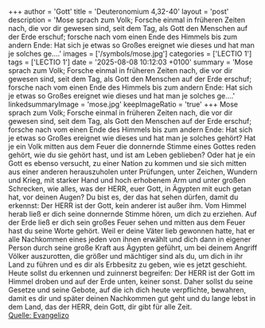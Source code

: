 +++
author = 'Gott'
title = 'Deuteronomium 4,32-40'
layout = 'post'
description = 'Mose sprach zum Volk; Forsche einmal in früheren Zeiten nach, die vor dir gewesen sind, seit dem Tag, als Gott den Menschen auf der Erde erschuf; forsche nach vom einen Ende des Himmels bis zum andern Ende: Hat sich je etwas so Großes ereignet wie dieses und hat man je solches ge....'
images = ['/symbols/mose.jpg']
categories = ['LECTIO 1']
tags = ['LECTIO 1']
date = '2025-08-08 10:12:03 +0100'
summary = 'Mose sprach zum Volk; Forsche einmal in früheren Zeiten nach, die vor dir gewesen sind, seit dem Tag, als Gott den Menschen auf der Erde erschuf; forsche nach vom einen Ende des Himmels bis zum andern Ende: Hat sich je etwas so Großes ereignet wie dieses und hat man je solches ge....'
linkedsummaryImage = 'mose.jpg'
keepImageRatio = 'true'
+++
Mose sprach zum Volk; Forsche einmal in früheren Zeiten nach, die vor dir gewesen sind, seit dem Tag, als Gott den Menschen auf der Erde erschuf; forsche nach vom einen Ende des Himmels bis zum andern Ende: Hat sich je etwas so Großes ereignet wie dieses und hat man je solches gehört?
Hat je ein Volk mitten aus dem Feuer die donnernde Stimme eines Gottes reden gehört, wie du sie gehört hast, und ist am Leben geblieben?
Oder hat je ein Gott es ebenso versucht, zu einer Nation zu kommen und sie sich mitten aus einer anderen herauszuholen unter Prüfungen, unter Zeichen, Wundern und Krieg, mit starker Hand und hoch erhobenem Arm und unter großen Schrecken, wie alles, was der HERR, euer Gott, in Ägypten mit euch getan hat, vor deinen Augen?
Du bist es, der das hat sehen dürfen, damit du erkennst: Der HERR ist der Gott, kein anderer ist außer ihm.<!--more-->
Vom Himmel herab ließ er dich seine donnernde Stimme hören, um dich zu erziehen. Auf der Erde ließ er dich sein großes Feuer sehen und mitten aus dem Feuer hast du seine Worte gehört.
Weil er deine Väter lieb gewonnen hatte, hat er alle Nachkommen eines jeden von ihnen erwählt und dich dann in eigener Person durch seine große Kraft aus Ägypten geführt,
um bei deinem Angriff Völker auszurotten, die größer und mächtiger sind als du, um dich in ihr Land zu führen und es dir als Erbbesitz zu geben, wie es jetzt geschieht.
Heute sollst du erkennen und zuinnerst begreifen: Der HERR ist der Gott im Himmel droben und auf der Erde unten, keiner sonst.
Daher sollst du seine Gesetze und seine Gebote, auf die ich dich heute verpflichte, bewahren, damit es dir und später deinen Nachkommen gut geht und du lange lebst in dem Land, das der HERR, dein Gott, dir gibt für alle Zeit.<br> [Quelle: Evangelizo](https://evangeliumtagfuertag.org/DE/gospel)